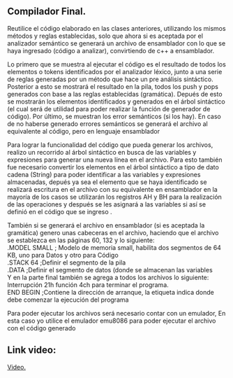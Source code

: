 <h2>Compilador Final.</h2>

Reutilice el código elaborado en las clases anteriores, utilizando los mismos métodos y reglas establecidas, solo que ahora si es aceptada por el analizador semántico se generará un archivo de ensamblador con lo que se haya ingresado (código a analizar), convirtiendo de c++ a ensamblador.

Lo primero que se muestra al ejecutar el código es  el resultado de todos los elementos o tokens identificados por el analizador léxico, junto a una serie de reglas generadas por un método que hace un pre análisis sintáctico.<br>
Posterior a esto se mostrará el resultado en la pila, todos los push y pops generados con base a las reglas establecidas (gramática). Depués de esto se mostrarán los elementos identificados y generados en el árbol sintáctico (el cual será de utilidad para poder realizar la función de generador de código). Por último, se muestran los error semánticos (si los hay). En caso de no haberse generado errores semánticos se generará el archivo al equivalente al código, pero en lenguaje ensamblador


Para lograr la funcionalidad del código que pueda generar los archivos, realizo un recorrido al árbol sintáctico en busca de las variables y expresiones para generar una nueva línea en el archivo. Para esto también fue necesario convertir los elementos en el árbol sintáctico a tipo de dato cadena (String) para poder identificar a las variables y expresiones almacenadas, depués ya sea el elemento que se haya identificado se realizará  escritura en el archivo con su equivalente en ensamblador en la mayoría de los casos se utilizarán los registros AH y BH para la realización de las operaciones y después se les asignará  a las variables si así se definió en el código que se ingreso .

También si se generará el archivo en ensamblador (si es aceptada la gramática) genero unas cabeceras en el archivo, haciendo que el archivo se establezca en las páginas 60, 132 y lo siguiente: <br>
.MODEL SMALL    ; Modelo de memoria small, habilita dos segmentos de 64 KB, uno para Datos y otro para Código<br>
.STACK 64 ;Definir el segmento de la pila <br>
.DATA ;Definir el segmento de datos (donde se almacenan las variables <br>
Y en la parte final también se agrega a todos los archivos lo siguiente: <br>
Interrupción  21h función 4ch para terminar el programa. <br> 
END BEGIN   ;Contiene la dirección de arranque, la etiqueta indica donde debe comenzar la ejecución del programa <br>

Para poder ejecutar los archivos será necesario contar con un emulador, En esta caso yo utilice el emulador emu8086 para poder ejecutar el archivo con el código generado


<h2> Link video: </h2>
<a href = "https://drive.google.com/file/d/1KV-V5ysOY6oKhLB2xqSnE8RVgLcAnj9g/view?usp=sharing"><p>Video.</p>
